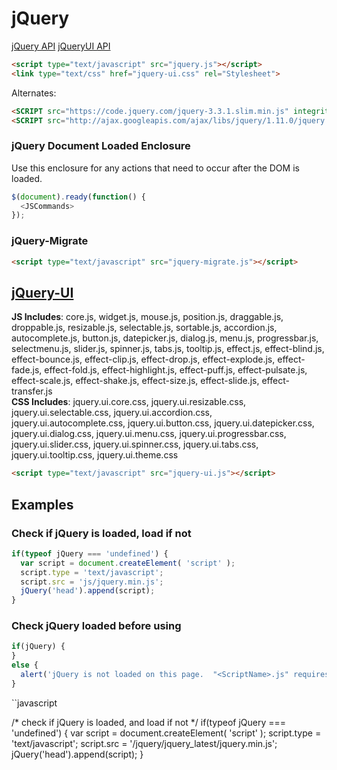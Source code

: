 # jQuery

[jQuery API](http://api.jquery.com/)
[jQueryUI API](http://api.jqueryui.com/)

```html
<script type="text/javascript" src="jquery.js"></script>
<link type="text/css" href="jquery-ui.css" rel="Stylesheet">
```

Alternates:
```html
<SCRIPT src="https://code.jquery.com/jquery-3.3.1.slim.min.js" integrity="sha384-q8i/X+965DzO0rT7abK41JStQIAqVgRVzpbzo5smXKp4YfRvH+8abtTE1Pi6jizo" crossorigin="anonymous" type="text/javascript" ></SCRIPT>
<SCRIPT src="http://ajax.googleapis.com/ajax/libs/jquery/1.11.0/jquery.min.js" type="text/javascript" ></SCRIPT>
```

### jQuery Document Loaded Enclosure
Use this enclosure for any actions that need to occur after the DOM is loaded.
```javascript
$(document).ready(function() {
  <JSCommands>
});
```

### jQuery-Migrate

```html
<script type="text/javascript" src="jquery-migrate.js"></script>
```

## [jQuery-UI](http://jqueryui.com/)

**JS Includes**: core.js, widget.js, mouse.js, position.js, draggable.js, droppable.js, resizable.js, selectable.js, sortable.js, accordion.js, autocomplete.js, button.js, datepicker.js, dialog.js, menu.js, progressbar.js, selectmenu.js, slider.js, spinner.js, tabs.js, tooltip.js, effect.js, effect-blind.js, effect-bounce.js, effect-clip.js, effect-drop.js, effect-explode.js, effect-fade.js, effect-fold.js, effect-highlight.js, effect-puff.js, effect-pulsate.js, effect-scale.js, effect-shake.js, effect-size.js, effect-slide.js, effect-transfer.js  
**CSS Includes**: jquery.ui.core.css, jquery.ui.resizable.css, jquery.ui.selectable.css, jquery.ui.accordion.css, jquery.ui.autocomplete.css, jquery.ui.button.css, jquery.ui.datepicker.css, jquery.ui.dialog.css, jquery.ui.menu.css, jquery.ui.progressbar.css, jquery.ui.slider.css, jquery.ui.spinner.css, jquery.ui.tabs.css, jquery.ui.tooltip.css, jquery.ui.theme.css  

```html
<script type="text/javascript" src="jquery-ui.js"></script>
```

## Examples

### Check if jQuery is loaded, load if not
```javascript
if(typeof jQuery === 'undefined') {
  var script = document.createElement( 'script' );
  script.type = 'text/javascript';
  script.src = 'js/jquery.min.js';
  jQuery('head').append(script);
}
```

### Check jQuery loaded before using
```javascript
if(jQuery) {
}
else {
  alert('jQuery is not loaded on this page.  "<ScriptName>.js" requires jQuery to function.');
}
```

``javascript
<SCRIPT src="https://code.jquery.com/jquery-3.3.1.slim.min.js" integrity="sha384-q8i/X+965DzO0rT7abK41JStQIAqVgRVzpbzo5smXKp4YfRvH+8abtTE1Pi6jizo" crossorigin="anonymous"></SCRIPT>
<SCRIPT src="http://ajax.googleapis.com/ajax/libs/jquery/1.11.0/jquery.min.js"></SCRIPT>

/* check if jQuery is loaded, and load if not */
if(typeof jQuery === 'undefined') {
  var script = document.createElement( 'script' );
  script.type = 'text/javascript';
  script.src = '/jquery/jquery_latest/jquery.min.js';
  jQuery('head').append(script);
}
```

